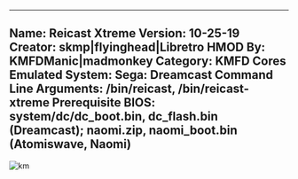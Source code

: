 -----------------------
Name: Reicast Xtreme
Version: 10-25-19
Creator: skmp|flyinghead|Libretro
HMOD By: KMFDManic|madmonkey
Category: KMFD Cores
Emulated System: Sega: Dreamcast
Command Line Arguments: /bin/reicast, /bin/reicast-xtreme
Prerequisite BIOS: system/dc/dc_boot.bin, dc_flash.bin (Dreamcast); naomi.zip, naomi_boot.bin (Atomiswave, Naomi)
-----------------------
![km](https://i.imgur.com/AZg4I8e.png)
